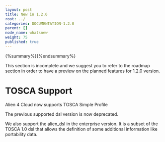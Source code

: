 ```yaml
---
layout: post
title: New in 1.2.0
root: ../
categories: DOCUMENTATION-1.2.0
parent: []
node_name: whatsnew
weight: 75
published: true
---
```


{%summary%}{%endsummary%}

This section is incomplete and we suggest you to refer to the roadmap section in order to have a preview on the planned features for 1.2.0 version.

# TOSCA Support

Alien 4 Cloud now supports TOSCA Simple Profile

The previous supported dsl version is now deprecated.

We also support the alien_dsl in the enterprise version. It is a subset of the TOSCA 1.0 dsl that allows the definition of some additional information like portability data.
